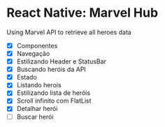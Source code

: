 # React Native: Marvel Hub
Using Marvel API to retrieve all heroes data

- [x] Componentes
- [x] Navegação
- [x] Estilizando Header e StatusBar
- [x] Buscando heróis da API
- [x] Estado
- [x] Listando herois
- [x] Estilizando lista de heróis
- [x] Scroll infinito com FlatList
- [x] Detalhar herói
- [ ] Buscar herói
